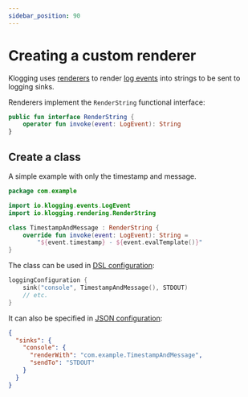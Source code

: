 ```yaml
---
sidebar_position: 90
---
```


# Creating a custom renderer

Klogging uses [renderers](../concepts/rendering-and-sending.md#rendering) to render
[log events](../concepts/log-events.md) into strings to be sent to logging sinks.

Renderers implement the `RenderString` functional interface:

```kotlin
public fun interface RenderString {
    operator fun invoke(event: LogEvent): String
}
```

## Create a class

A simple example with only the timestamp and message.

```kotlin
package com.example

import io.klogging.events.LogEvent
import io.klogging.rendering.RenderString

class TimestampAndMessage : RenderString {
    override fun invoke(event: LogEvent): String =
        "${event.timestamp} - ${event.evalTemplate()}"
}
```

The class can be used in [DSL configuration](../configuration/dsl.md):

```kotlin
loggingConfiguration {
    sink("console", TimestampAndMessage(), STDOUT)
    // etc.
}
```

It can also be specified in [JSON configuration](../configuration/json.md):

```json
{
  "sinks": {
    "console": {
      "renderWith": "com.example.TimestampAndMessage",
      "sendTo": "STDOUT"
    }
  }
}
```
